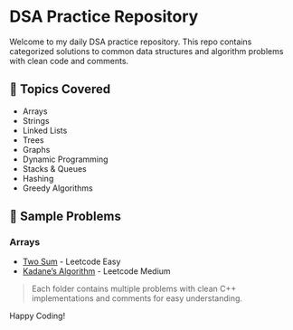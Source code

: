 # DSA Practice Repository

Welcome to my daily DSA practice repository. This repo contains categorized solutions to common data structures and algorithm problems with clean code and comments.

## 🧠 Topics Covered

- Arrays
- Strings
- Linked Lists
- Trees
- Graphs
- Dynamic Programming
- Stacks & Queues
- Hashing
- Greedy Algorithms

## 📘 Sample Problems

### Arrays
- [Two Sum](./Arrays/two_sum.cpp) - Leetcode Easy
- [Kadane’s Algorithm](./Arrays/kadane_algorithm.cpp) - Leetcode Medium

> Each folder contains multiple problems with clean C++ implementations and comments for easy understanding.

Happy Coding!
